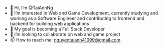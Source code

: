 - 👋 Hi, I’m @TaiAnhNg
- 👀 I’m interested in Web and Game Development, currently studying and working as a Software Engineer and contributing to frontend and backend for building web applications
- 🌱 My goal is becoming a Full Stack Developer
- 💞️ I’m looking to collaborate on web and game project
- 📫 How to reach me: nguyentaianh41099@gmail.com

<!---
TaiAnhNg/TaiAnhNg is a ✨ special ✨ repository because its `README.md` (this file) appears on your GitHub profile.
You can click the Preview link to take a look at your changes.
--->
